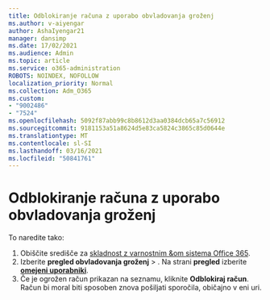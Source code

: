 ```yaml
---
title: Odblokiranje računa z uporabo obvladovanja groženj
ms.author: v-aiyengar
author: AshaIyengar21
manager: dansimp
ms.date: 17/02/2021
ms.audience: Admin
ms.topic: article
ms.service: o365-administration
ROBOTS: NOINDEX, NOFOLLOW
localization_priority: Normal
ms.collection: Adm_O365
ms.custom:
- "9002486"
- "7524"
ms.openlocfilehash: 5092f87abb99c8b8612d3aa0384dcb65a7c56912
ms.sourcegitcommit: 9181153a51a8624d5e83ca5824c3865c85d0644e
ms.translationtype: MT
ms.contentlocale: sl-SI
ms.lasthandoff: 03/16/2021
ms.locfileid: "50841761"
---
```

# <a name="unblock-an-account-by-using-threat-management"></a>Odblokiranje računa z uporabo obvladovanja groženj

To naredite tako: 

1. Obiščite središče za [skladnost z varnostnim &om sistema Office 365](https://go.microsoft.com/fwlink/p/?linkid=2077143).
1. Izberite **pregled obvladovanja groženj**  >  . Na strani **pregled** izberite **[omejeni uporabniki](https://go.microsoft.com/fwlink/?linkid=2103514)**.
1. Če je ogrožen račun prikazan na seznamu, kliknite **Odblokiraj račun**. Račun bi moral biti sposoben znova pošiljati sporočila, običajno v eni uri.